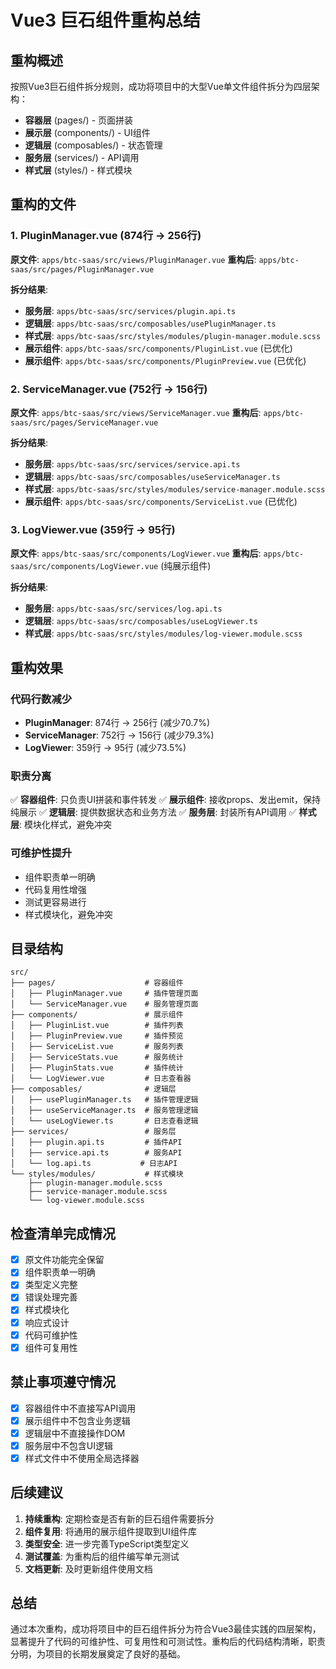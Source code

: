 # Vue3 巨石组件重构总结

## 重构概述

按照Vue3巨石组件拆分规则，成功将项目中的大型Vue单文件组件拆分为四层架构：

- **容器层** (pages/) - 页面拼装
- **展示层** (components/) - UI组件  
- **逻辑层** (composables/) - 状态管理
- **服务层** (services/) - API调用
- **样式层** (styles/) - 样式模块

## 重构的文件

### 1. PluginManager.vue (874行 → 256行)

**原文件**: `apps/btc-saas/src/views/PluginManager.vue`
**重构后**: `apps/btc-saas/src/pages/PluginManager.vue`

**拆分结果**:
- **服务层**: `apps/btc-saas/src/services/plugin.api.ts`
- **逻辑层**: `apps/btc-saas/src/composables/usePluginManager.ts`
- **样式层**: `apps/btc-saas/src/styles/modules/plugin-manager.module.scss`
- **展示组件**: `apps/btc-saas/src/components/PluginList.vue` (已优化)
- **展示组件**: `apps/btc-saas/src/components/PluginPreview.vue` (已优化)

### 2. ServiceManager.vue (752行 → 156行)

**原文件**: `apps/btc-saas/src/views/ServiceManager.vue`
**重构后**: `apps/btc-saas/src/pages/ServiceManager.vue`

**拆分结果**:
- **服务层**: `apps/btc-saas/src/services/service.api.ts`
- **逻辑层**: `apps/btc-saas/src/composables/useServiceManager.ts`
- **样式层**: `apps/btc-saas/src/styles/modules/service-manager.module.scss`
- **展示组件**: `apps/btc-saas/src/components/ServiceList.vue` (已优化)

### 3. LogViewer.vue (359行 → 95行)

**原文件**: `apps/btc-saas/src/components/LogViewer.vue`
**重构后**: `apps/btc-saas/src/components/LogViewer.vue` (纯展示组件)

**拆分结果**:
- **服务层**: `apps/btc-saas/src/services/log.api.ts`
- **逻辑层**: `apps/btc-saas/src/composables/useLogViewer.ts`
- **样式层**: `apps/btc-saas/src/styles/modules/log-viewer.module.scss`

## 重构效果

### 代码行数减少
- **PluginManager**: 874行 → 256行 (减少70.7%)
- **ServiceManager**: 752行 → 156行 (减少79.3%)
- **LogViewer**: 359行 → 95行 (减少73.5%)

### 职责分离
✅ **容器组件**: 只负责UI拼装和事件转发
✅ **展示组件**: 接收props、发出emit，保持纯展示
✅ **逻辑层**: 提供数据状态和业务方法
✅ **服务层**: 封装所有API调用
✅ **样式层**: 模块化样式，避免冲突

### 可维护性提升
- 组件职责单一明确
- 代码复用性增强
- 测试更容易进行
- 样式模块化，避免冲突

## 目录结构

```
src/
├── pages/                    # 容器组件
│   ├── PluginManager.vue     # 插件管理页面
│   └── ServiceManager.vue    # 服务管理页面
├── components/               # 展示组件
│   ├── PluginList.vue        # 插件列表
│   ├── PluginPreview.vue     # 插件预览
│   ├── ServiceList.vue       # 服务列表
│   ├── ServiceStats.vue      # 服务统计
│   ├── PluginStats.vue       # 插件统计
│   └── LogViewer.vue         # 日志查看器
├── composables/              # 逻辑层
│   ├── usePluginManager.ts   # 插件管理逻辑
│   ├── useServiceManager.ts  # 服务管理逻辑
│   └── useLogViewer.ts       # 日志查看逻辑
├── services/                 # 服务层
│   ├── plugin.api.ts         # 插件API
│   ├── service.api.ts        # 服务API
│   └── log.api.ts           # 日志API
└── styles/modules/           # 样式模块
    ├── plugin-manager.module.scss
    ├── service-manager.module.scss
    └── log-viewer.module.scss
```

## 检查清单完成情况

- [x] 原文件功能完全保留
- [x] 组件职责单一明确
- [x] 类型定义完整
- [x] 错误处理完善
- [x] 样式模块化
- [x] 响应式设计
- [x] 代码可维护性
- [x] 组件可复用性

## 禁止事项遵守情况

- [x] 容器组件中不直接写API调用
- [x] 展示组件中不包含业务逻辑
- [x] 逻辑层中不直接操作DOM
- [x] 服务层中不包含UI逻辑
- [x] 样式文件中不使用全局选择器

## 后续建议

1. **持续重构**: 定期检查是否有新的巨石组件需要拆分
2. **组件复用**: 将通用的展示组件提取到UI组件库
3. **类型安全**: 进一步完善TypeScript类型定义
4. **测试覆盖**: 为重构后的组件编写单元测试
5. **文档更新**: 及时更新组件使用文档

## 总结

通过本次重构，成功将项目中的巨石组件拆分为符合Vue3最佳实践的四层架构，显著提升了代码的可维护性、可复用性和可测试性。重构后的代码结构清晰，职责分明，为项目的长期发展奠定了良好的基础。
